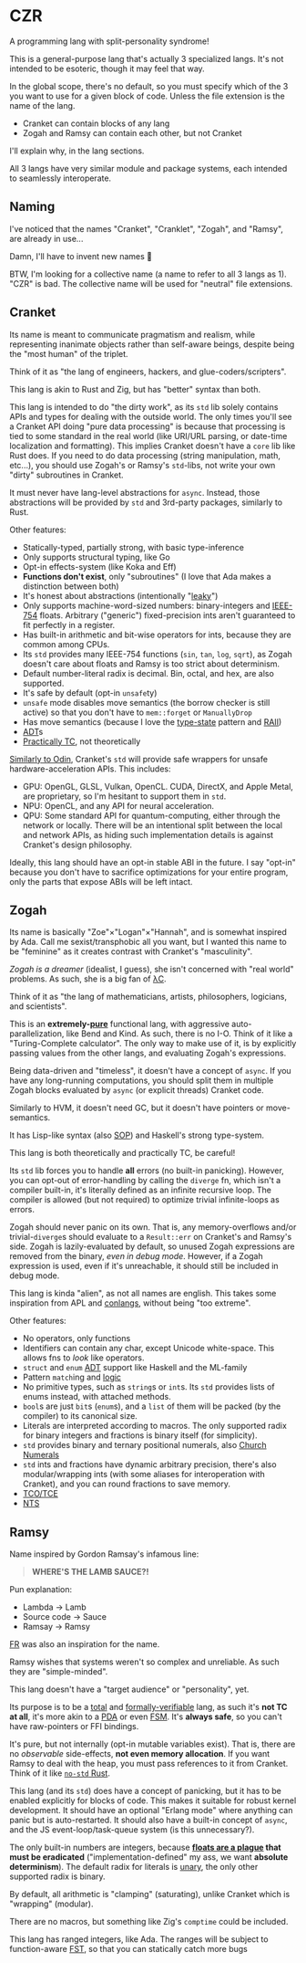# CZR
A programming lang with split-personality syndrome!

This is a general-purpose lang that's actually 3 specialized langs. It's not intended to be esoteric, though it may feel that way.

In the global scope, there's no default, so you must specify which of the 3 you want to use for a given block of code. Unless the file extension is the name of the lang.

- Cranket can contain blocks of any lang
- Zogah and Ramsy can contain each other, but not Cranket

I'll explain why, in the lang sections.

All 3 langs have very similar module and package systems, each intended to seamlessly interoperate.

## Naming
I've noticed that the names "Cranket", "Cranklet", "Zogah", and "Ramsy", are already in use...

Damn, I'll have to invent new names 🥲

BTW, I'm looking for a collective name (a name to refer to all 3 langs as 1). "CZR" is bad. The collective name will be used for "neutral" file extensions.

## Cranket
Its name is meant to communicate pragmatism and realism, while representing inanimate objects rather than self-aware beings, despite being the "most human" of the triplet.

Think of it as "the lang of engineers, hackers, and glue-coders/scripters".

This lang is akin to Rust and Zig, but has "better" syntax than both.

This lang is intended to do "the dirty work", as its `std` lib solely contains APIs and types for dealing with the outside world. The only times you'll see a Cranket API doing "pure data processing" is because that processing is tied to some standard in the real world (like URI/URL parsing, or date-time localization and formatting). This implies Cranket doesn't have a `core` lib like Rust does. If you need to do data processing (string manipulation, math, etc...), you should use Zogah's or Ramsy's `std`-libs, not write your own "dirty" subroutines in Cranket.

It must never have lang-level abstractions for `async`. Instead, those abstractions will be provided by `std` and 3rd-party packages, similarly to Rust.

Other features:
- Statically-typed, partially strong, with basic type-inference
- Only supports structural typing, like Go
- Opt-in effects-system (like Koka and Eff)
- **Functions don't exist**, only "subroutines" (I love that Ada makes a distinction between both)
- It's honest about abstractions (intentionally "[leaky](https://en.wikipedia.org/wiki/Leaky_abstraction)")
- Only supports machine-word-sized numbers: binary-integers and [IEEE-754](https://en.wikipedia.org/wiki/IEEE_754) floats. Arbitrary ("generic") fixed-precision ints aren't guaranteed to fit perfectly in a register.
- Has built-in arithmetic and bit-wise operators for ints, because they are common among CPUs.
- Its `std` provides many IEEE-754 functions (`sin`, `tan`, `log`, `sqrt`), as Zogah doesn't care about floats and Ramsy is too strict about determinism.
- Default number-literal radix is decimal. Bin, octal, and hex,  are also supported.
- It's safe by default (opt-in `unsafe`ty)
- `unsafe` mode disables move semantics (the borrow checker is still active) so that you don't have to `mem::forget` or `ManuallyDrop`
- Has move semantics (because I love the [type-state](https://cliffle.com/blog/rust-typestate) pattern and [RAII](https://en.wikipedia.org/wiki/Resource_acquisition_is_initialization))
- [ADT](https://en.wikipedia.org/wiki/Algebraic_data_type)s
- [Practically TC](https://gavinhoward.com/2024/03/what-computers-cannot-do-the-consequences-of-turing-completeness), not theoretically

[Similarly to Odin](https://odin-lang.org/#batteries-included), Cranket's `std` will provide safe wrappers for unsafe hardware-acceleration APIs. This includes:
- GPU: OpenGL, GLSL, Vulkan, OpenCL. CUDA, DirectX, and Apple Metal, are proprietary, so I'm hesitant to support them in `std`.
- NPU: OpenCL, and any API for neural acceleration.
- QPU: Some standard API for quantum-computing, either through the network or locally. There will be an intentional split between the local and network APIs, as hiding such implementation details is against Cranket's design philosophy.


Ideally, this lang should have an opt-in stable ABI in the future. I say "opt-in" because you don't have to sacrifice optimizations for your entire program, only the parts that expose ABIs will be left intact.

## Zogah
Its name is basically "Zoe"×"Logan"×"Hannah", and is somewhat inspired by Ada. Call me sexist/transphobic all you want, but I wanted this name to be "feminine" as it creates contrast with Cranket's "masculinity".

_Zogah is a dreamer_ (idealist, I guess), she isn't concerned with "real world" problems. As such, she is a big fan of [λC](https://en.wikipedia.org/wiki/Lambda_calculus).

Think of it as "the lang of mathematicians, artists, philosophers, logicians, and scientists".

This is an **extremely-[pure](https://en.wikipedia.org/wiki/Purely_functional_programming)** functional lang, with aggressive auto-parallelization, like Bend and Kind. As such, there is no I-O. Think of it like a "Turing-Complete calculator". The only way to make use of it, is by explicitly passing values from the other langs, and evaluating Zogah's expressions.

Being data-driven and "timeless", it doesn't have a concept of `async`. If you have any long-running computations, you should split them in multiple Zogah blocks evaluated by `async` (or explicit threads) Cranket code.

Similarly to HVM, it doesn't need GC, but it doesn't have pointers or move-semantics.

It has Lisp-like syntax (also [SOP](https://en.wikipedia.org/wiki/Stack-oriented_programming)) and Haskell's strong type-system.

This lang is both theoretically and practically TC, be careful!

Its `std` lib forces you to handle **all** errors (no built-in panicking). However, you can opt-out of error-handling by calling the `diverge` fn, which isn't a compiler built-in, it's literally defined as an infinite recursive loop. The compiler is allowed (but not required) to optimize trivial infinite-loops as errors.

Zogah should never panic on its own. That is, any memory-overflows and/or trivial-`diverge`s should evaluate to a `Result::err` on Cranket's and Ramsy's side. Zogah is lazily-evaluated by default, so unused Zogah expressions are removed from the binary, *even in debug mode*. However, if a Zogah expression is used, even if it's unreachable, it should still be included in debug mode.

This lang is kinda "alien", as not all names are english. This takes some inspiration from APL and [conlangs](https://en.wikipedia.org/wiki/Constructed_language), without being "too extreme".

Other features:
- No operators, only functions
- Identifiers can contain any char, except Unicode white-space. This allows fns to _look_ like operators.
- `struct` and `enum` [ADT](https://en.wikipedia.org/wiki/Algebraic_data_type) support like Haskell and the ML-family
- Pattern `match`ing and [logic](https://en.wikipedia.org/wiki/Logic_programming)
- No primitive types, such as `string`s or `int`s. Its `std` provides lists of enums instead, with attached methods.
- `bool`s are just `bit`s (`enum`s), and a `list` of them will be packed (by the compiler) to its canonical size.
- Literals are interpreted according to macros. The only supported radix for binary integers and fractions is binary itself (for simplicity).
- `std` provides binary and ternary positional numerals, also [Church Numerals](https://en.wikipedia.org/wiki/Church_encoding)
- `std` ints and fractions have dynamic arbitrary precision, there's also modular/wrapping ints (with some aliases for interoperation with Cranket), and you can round fractions to save memory.
- [TCO/TCE](https://en.wikipedia.org/wiki/Tail_call)
- [NTS](https://en.wikipedia.org/wiki/Nominal_type_system)

## Ramsy
Name inspired by Gordon Ramsay's infamous line:
> **WHERE'S THE LAMB SAUCE?!**

Pun explanation:
- Lambda -> Lamb
- Source code -> Sauce
- Ramsay -> Ramsy

[FR](https://en.wikipedia.org/wiki/Frank_Ramsey_(mathematician)) was also an inspiration for the name.

Ramsy wishes that systems weren't so complex and unreliable. As such they are "simple-minded".

This lang doesn't have a "target audience" or "personality", yet.

Its purpose is to be a [total](https://en.wikipedia.org/wiki/Total_functional_programming) and [formally-verifiable](https://en.wikipedia.org/wiki/Formal_verification) lang, as such it's **not TC at all**, it's more akin to a [PDA](https://en.wikipedia.org/wiki/Pushdown_automaton) or even [FSM](https://en.wikipedia.org/wiki/Finite-state_machine). It's **always safe**, so you can't have raw-pointers or FFI bindings.

It's pure, but not internally (opt-in mutable variables exist). That is, there are no _observable_ side-effects, **not even memory allocation**.  If you want Ramsy to deal with the heap, you must pass references to it from Cranket. Think of it like [`no-std` Rust](https://matklad.github.io/2022/10/06/hard-mode-rust.html).

This lang (and its `std`) does have a concept of panicking, but it has to be enabled explicitly for blocks of code. This makes it suitable for robust kernel development. It should have an optional "Erlang mode" where anything can panic but is auto-restarted. It should also have a built-in concept of `async`, and the JS event-loop/task-queue system (is this unnecessary?).

The only built-in numbers are integers, because **[floats are a plague](https://reddit.com/r/ProgrammerHumor/comments/13gt6co/standagainstfloats/) that must be eradicated** ("implementation-defined" my ass, we want **absolute determinism**). The default radix for literals is [unary](https://en.wikipedia.org/wiki/Unary_numeral_system), the only other supported radix is binary.

By default, all arithmetic is "clamping" (saturating), unlike Cranket which is "wrapping" (modular).

There are no macros, but something like Zig's `comptime` could be included.

This lang has ranged integers, like Ada. The ranges will be subject to function-aware [FST](https://en.wikipedia.org/wiki/Flow-sensitive_typing), so that you can statically catch more bugs

